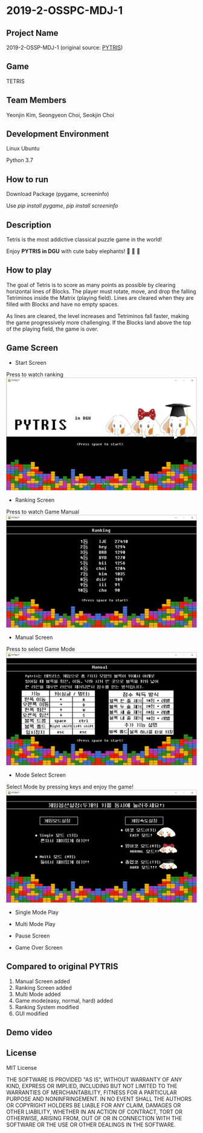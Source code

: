 # 2019-2-OSSPC-MDJ-1

## Project Name
2019-2-OSSP-MDJ-1 (original source: [PYTRIS](https://github.com/k0626089/PYTRIS))


## Game
TETRIS


## Team Members
Yeonjin Kim, Seongyeon Choi, Seokjin Choi


## Development Environment
Linux Ubuntu

Python 3.7


## How to run
Download Package (pygame, screeninfo)

Use *pip install pygame*, *pip install screeninfo*


## Description
Tetris is the most addictive classical puzzle game in the world!

Enjoy **PYTRIS in DGU** with cute baby elephants! :elephant: :elephant: :elephant:


## How to play
The goal of Tetris is to score as many points as possible by clearing horizontal lines of Blocks. The player must rotate, move, and drop the falling Tetriminos inside the Matrix (playing field). Lines are cleared when they are filled with Blocks and have no empty spaces.

As lines are cleared, the level increases and Tetriminos fall faster, making the game progressively more challenging. If the Blocks land above the top of the playing field, the game is over.


## Game Screen
- Start Screen

Press <Space> to watch ranking
![StartScreen](./assets/READMEimages/startscreen.PNG)

- Ranking Screen

Press <Space> to watch Game Manual
![RankingScreen](./assets/READMEimages/rankingscreen.PNG)

- Manual Screen

Press <Space> to select Game Mode
![ManualScreen](./assets/READMEimages/manualscreen.PNG)

- Mode Select Screen

Select Mode by pressing keys and enjoy the game!
![ModeSelectScreen](./assets/READMEimages/modescreen.PNG)
- Single Mode Play

- Multi Mode Play

- Pause Screen

- Game Over Screen



## Compared to original PYTRIS
1. Manual Screen added
2. Ranking Screen added
3. Multi Mode added
4. Game mode(easy, normal, hard) added
5. Ranking System modified
6. GUI modified


## Demo video



## License
MIT License

THE SOFTWARE IS PROVIDED "AS IS", WITHOUT WARRANTY OF ANY KIND, EXPRESS OR IMPLIED, INCLUDING BUT NOT LIMITED TO THE WARRANTIES OF MERCHANTABILITY, FITNESS FOR A PARTICULAR PURPOSE AND NONINFRINGEMENT. IN NO EVENT SHALL THE AUTHORS OR COPYRIGHT HOLDERS BE LIABLE FOR ANY CLAIM, DAMAGES OR OTHER LIABILITY, WHETHER IN AN ACTION OF CONTRACT, TORT OR OTHERWISE, ARISING FROM, OUT OF OR IN CONNECTION WITH THE SOFTWARE OR THE USE OR OTHER DEALINGS IN THE SOFTWARE.
